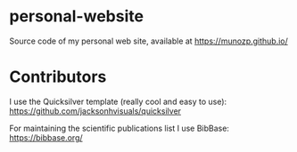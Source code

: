 # personal-website
Source code of my personal web site, available at https://munozp.github.io/


# Contributors
I use the Quicksilver template (really cool and easy to use): https://github.com/jacksonhvisuals/quicksilver

For maintaining the scientific publications list I use BibBase: https://bibbase.org/

